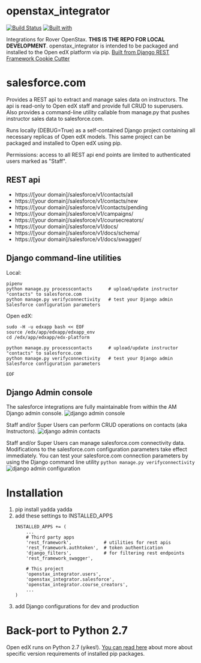 # openstax_integrator

[![Build Status](https://travis-ci.org/lpm0073/openstax_integrator.svg?branch=master)](https://travis-ci.org/lpm0073/openstax_integrator)
[![Built with](https://img.shields.io/badge/Built_with-Cookiecutter_Django_Rest-F7B633.svg)](https://github.com/agconti/cookiecutter-django-rest)

Integrations for Rover OpenStax. **THIS IS THE REPO FOR LOCAL DEVELOPMENT**. openstax_integrator is intended to be packaged and installed to the Open edX platform via pip. [Built from Django REST Framework Cookie Cutter](https://github.com/agconti/cookiecutter-django-rest)


# salesforce.com
Provides a REST api to extract and manage sales data on instructors. The api is read-only to Open edX staff and provide full CRUD to superusers. Also provides a command-line utility callable from manage.py that pushes instructor sales data to salesforce.com.

Runs locally (DEBUG=True) as a self-contained Django project containing all necessary replicas of Open edX models. This same project can be packaged and installed to Open edX using pip.

Permissions: access to all REST api end points are limited to authenticated users marked as "Staff".

REST api
--------
- https://[your domain]/salesforce/v1/contacts/all
- https://[your domain]/salesforce/v1/contacts/new
- https://[your domain]/salesforce/v1/contacts/pending
- https://[your domain]/salesforce/v1/campaigns/
- https://[your domain]/salesforce/v1/coursecreators/
- https://[your domain]/salesforce/v1/docs/
- https://[your domain]/salesforce/v1/docs/schema/
- https://[your domain]/salesforce/v1/docs/swagger/

Django command-line utilities
--------
Local:
```
pipenv
python manage.py processcontacts      # upload/update instructor "contacts" to salesforce.com
python manage.py verifyconnectivity   # test your Django admin Salesforce configuration parameters
```

Open edX:
```
sudo -H -u edxapp bash << EOF
source /edx/app/edxapp/edxapp_env
cd /edx/app/edxapp/edx-platform

python manage.py processcontacts      # upload/update instructor "contacts" to salesforce.com
python manage.py verifyconnectivity   # test your Django admin Salesforce configuration parameters

EOF
```

Django Admin console
--------
The salesforce integrations are fully maintainable from within the AM Django admin console.
![django admin console](https://raw.githubusercontent.com/QueriumCorp/openstax-integrator/master/docs/django_admin_screenshot.png)

Staff and/or Super Users can perform CRUD operations on contacts (aka Instructors).
![django admin contacts](https://raw.githubusercontent.com/QueriumCorp/openstax-integrator/master/docs/django_admin_contact.png)

Staff and/or Super Users can manage salesforce.com connectivity data. Modifications to the salesforce.com configuration parameters take effect immediately. You can test your salesforce.com connection parameters by using the Django command line utility ```python manage.py verifyconnectivity```
![django admin configuration](https://raw.githubusercontent.com/QueriumCorp/openstax-integrator/master/docs/django_admin_configuration.png)



# Installation
1. pip install yadda yadda
2. add these settings to INSTALLED_APPS
    ```
    INSTALLED_APPS += (
        ...
        # Third party apps
        'rest_framework',            # utilities for rest apis
        'rest_framework.authtoken',  # token authentication
        'django_filters',            # for filtering rest endpoints
        'rest_framework_swagger',

        # This project
        'openstax_integrator.users',
        'openstax_integrator.salesforce',
        'openstax_integrator.course_creators',
        ...
    )
    ```
3. add Django configurations for dev and production

# Back-port to Python 2.7
Open edX runs on Python 2.7 (yikes!). [You can read here](https://github.com/QueriumCorp/openstax-integrator/blob/python2.7/docs/legacy_installed.txt) about more about specific version requirements of installed pip packages.
